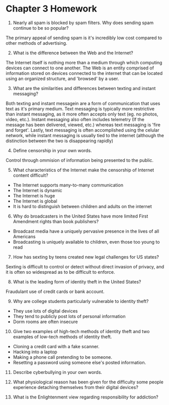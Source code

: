 # Chapter 3 Homework

1) Nearly all spam is blocked by spam filters. Why does sending spam continue to be so popular?

The primary appeal of sending spam is it's incredibly low cost compared to other methods of advertising.

2) What is the difference between the Web and the Internet?

The Internet itself is nothing more than a medium through which computing devices can connect to one another. The Web is an entity comprised of information stored on devices connected to the internet that can be located using an organized structure, and 'browsed' by a user.

3) What are the similarities and differences between texting and instant messaging?

Both texting and instant messagein are a form of communication that uses text as it's primary medium. Text messaging is typically more restrictive than instant messaging, as it more often accepts only text (eg. no photos, video, etc.). Instant messaging also often includes telemetry (If the message has been delivered, viewed, etc.) whereas text messaging is 'fire and forget'. Lastly, text messaging is often accomplished using the celular network, while instant messaging is usually tied to the internet (although the distinction between the two is disappearing rapidly)

4) Define censorship in your own words.

Control through ommision of information being presented to the public.

5) What characteristics of the Internet make the censorship of Internet content difficult?

+ The Internet supports many-to-many communication
+ The Internet is dynamic
+ The Internet is huge
+ The Internet is global
+ It is hard to distinguish between children and adults on the internet

6) Why do broadcasters in the United States have more limited First Amendment rights than book publishers?

+ Broadcast media have a uniquely pervasive presence in the lives of all Americans
+ Broadcasting is uniquely available to children, even those too young to read

7) How has sexting by teens created new legal challenges for US states?

Sexting is difficult to control or detect without direct invasion of privacy, and it is often so widespread as to be difficult to enforce.

8) What is the leading form of identity theft in the United States?

Fraudulant use of credit cards or bank account.

9) Why are college students particularly vulnerable to identity theft?

+ They use lots of digital devices
+ They tend to publicly post lots of personal information
+ Dorm rooms are often insecure

10) Give two examples of high-tech methods of identity theft and two examples of low-tech methods of identity theft.

+ Cloning a credit card with a fake scanner.
+ Hacking into a laptop
+ Making a phone call pretending to be someone.
+ Resetting a password using someone else's posted information.

11) Describe cyberbullying in your own words.

12) What physiological reason has been given for the difficulty some people experience detaching themselves from their digital devices?

13) What is the Enlightenment view regarding responsibility for addiction?
